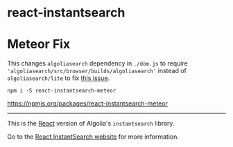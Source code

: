 # react-instantsearch

# Meteor Fix
This changes `algoliasearch` dependency in `./dom.js` to require `'algoliasearch/src/browser/builds/algoliasearch'` instead of `algoliasearch/lite` to fix [this issue](https://github.com/algolia/algoliasearch-client-javascript/issues/292#issuecomment-229651198).

`npm i -S react-instantsearch-meteor`

https://npmjs.org/packages/react-instantsearch-meteor

---

This is the [React](https://facebook.github.io/react/) version of
Algolia's `instantsearch` library.

Go to the [React InstantSearch website](https://community.algolia.com/react-instantsearch/) for more information.
